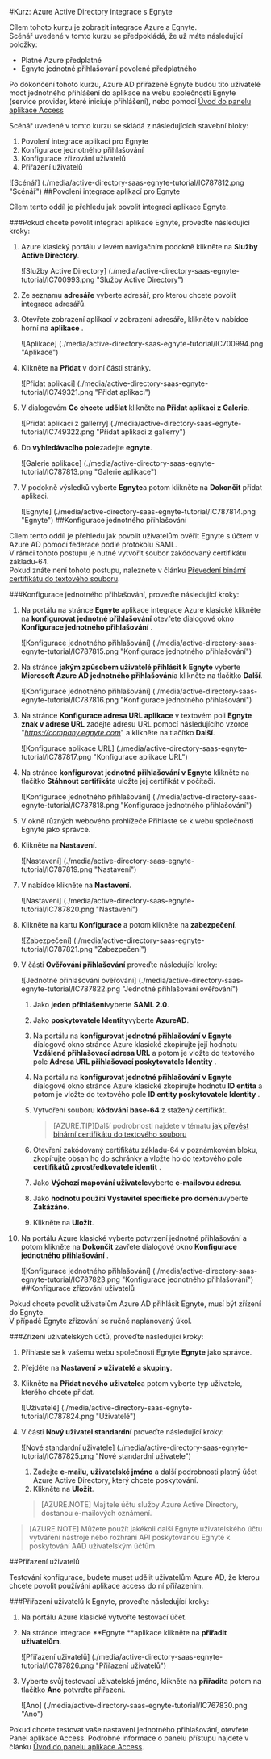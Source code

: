 <properties 
    pageTitle="Kurz: Azure Active Directory integrace s Egnyte | Microsoft Azure" 
    description="Naučte se používat Egnyte s Azure Active Directory povolit jednotné přihlašování, automatizované zřizování a další!" 
    services="active-directory" 
    authors="jeevansd"  
    documentationCenter="na" 
    manager="femila"/>
<tags 
    ms.service="active-directory" 
    ms.devlang="na" 
    ms.topic="article" 
    ms.tgt_pltfrm="na" 
    ms.workload="identity" 
    ms.date="09/29/2016" 
    ms.author="jeedes" />

#<a name="tutorial-azure-active-directory-integration-with-egnyte"></a>Kurz: Azure Active Directory integrace s Egnyte
  
Cílem tohoto kurzu je zobrazit integrace Azure a Egnyte.  
Scénář uvedené v tomto kurzu se předpokládá, že už máte následující položky:

-   Platné Azure předplatné
-   Egnyte jednotné přihlašování povolené předplatného
  
Po dokončení tohoto kurzu, Azure AD přiřazené Egnyte budou tito uživatelé moct jednotného přihlášení do aplikace na webu společnosti Egnyte (service provider, které iniciuje přihlášení), nebo pomocí [Úvod do panelu aplikace Access](active-directory-saas-access-panel-introduction.md)
  
Scénář uvedené v tomto kurzu se skládá z následujících stavební bloky:

1.  Povolení integrace aplikací pro Egnyte
2.  Konfigurace jednotného přihlašování
3.  Konfigurace zřizování uživatelů
4.  Přiřazení uživatelů

![Scénář] (./media/active-directory-saas-egnyte-tutorial/IC787812.png "Scénář")
##<a name="enabling-the-application-integration-for-egnyte"></a>Povolení integrace aplikací pro Egnyte
  
Cílem tento oddíl je přehledu jak povolit integraci aplikace Egnyte.

###<a name="to-enable-the-application-integration-for-egnyte-perform-the-following-steps"></a>Pokud chcete povolit integraci aplikace Egnyte, proveďte následující kroky:

1.  Azure klasický portálu v levém navigačním podokně klikněte na **Služby Active Directory**.

    ![Služby Active Directory] (./media/active-directory-saas-egnyte-tutorial/IC700993.png "Služby Active Directory")

2.  Ze seznamu **adresáře** vyberte adresář, pro kterou chcete povolit integrace adresářů.

3.  Otevřete zobrazení aplikací v zobrazení adresáře, klikněte v nabídce horní na **aplikace** .

    ![Aplikace] (./media/active-directory-saas-egnyte-tutorial/IC700994.png "Aplikace")

4.  Klikněte na **Přidat** v dolní části stránky.

    ![Přidat aplikaci] (./media/active-directory-saas-egnyte-tutorial/IC749321.png "Přidat aplikaci")

5.  V dialogovém **Co chcete udělat** klikněte na **Přidat aplikaci z Galerie**.

    ![Přidat aplikaci z gallerry] (./media/active-directory-saas-egnyte-tutorial/IC749322.png "Přidat aplikaci z gallerry")

6.  Do **vyhledávacího pole**zadejte **egnyte**.

    ![Galerie aplikace] (./media/active-directory-saas-egnyte-tutorial/IC787813.png "Galerie aplikace")

7.  V podokně výsledků vyberte **Egnyte**a potom klikněte na **Dokončit** přidat aplikaci.

    ![Egnyte] (./media/active-directory-saas-egnyte-tutorial/IC787814.png "Egnyte")
##<a name="configuring-single-sign-on"></a>Konfigurace jednotného přihlašování
  
Cílem tento oddíl je přehledu jak povolit uživatelům ověřit Egnyte s účtem v Azure AD pomocí federace podle protokolu SAML.  
V rámci tohoto postupu je nutné vytvořit soubor zakódovaný certifikátu základu-64.  
Pokud znáte není tohoto postupu, naleznete v článku [Převedení binární certifikátu do textového souboru](http://youtu.be/PlgrzUZ-Y1o).

###<a name="to-configure-single-sign-on-perform-the-following-steps"></a>Konfigurace jednotného přihlašování, proveďte následující kroky:

1.  Na portálu na stránce **Egnyte** aplikace integrace Azure klasické klikněte na **konfigurovat jednotné přihlašování** otevřete dialogové okno **Konfigurace jednotného přihlašování** .

    ![Konfigurace jednotného přihlašování] (./media/active-directory-saas-egnyte-tutorial/IC787815.png "Konfigurace jednotného přihlašování")

2.  Na stránce **jakým způsobem uživatelé přihlásit k Egnyte** vyberte **Microsoft Azure AD jednotného přihlašování**a klikněte na tlačítko **Další**.

    ![Konfigurace jednotného přihlašování] (./media/active-directory-saas-egnyte-tutorial/IC787816.png "Konfigurace jednotného přihlašování")

3.  Na stránce **Konfigurace adresa URL aplikace** v textovém poli **Egnyte znak v adrese URL** zadejte adresu URL pomocí následujícího vzorce "*https://company.egnyte.com*" a klikněte na tlačítko **Další**.

    ![Konfigurace aplikace URL] (./media/active-directory-saas-egnyte-tutorial/IC787817.png "Konfigurace aplikace URL")

4.  Na stránce **konfigurovat jednotné přihlašování v Egnyte** klikněte na tlačítko **Stáhnout certifikát**a uložte jej certifikát v počítači.

    ![Konfigurace jednotného přihlašování] (./media/active-directory-saas-egnyte-tutorial/IC787818.png "Konfigurace jednotného přihlašování")

5.  V okně různých webového prohlížeče Přihlaste se k webu společnosti Egnyte jako správce.

6.  Klikněte na **Nastavení**.

    ![Nastavení] (./media/active-directory-saas-egnyte-tutorial/IC787819.png "Nastavení")

7.  V nabídce klikněte na **Nastavení**.

    ![Nastavení] (./media/active-directory-saas-egnyte-tutorial/IC787820.png "Nastavení")

8.  Klikněte na kartu **Konfigurace** a potom klikněte na **zabezpečení**.

    ![Zabezpečení] (./media/active-directory-saas-egnyte-tutorial/IC787821.png "Zabezpečení")

9.  V části **Ověřování přihlašování** proveďte následující kroky:

    ![Jednotné přihlašování ověřování] (./media/active-directory-saas-egnyte-tutorial/IC787822.png "Jednotné přihlašování ověřování")

    1.  Jako **jeden přihlášení**vyberte **SAML 2.0**.
    2.  Jako **poskytovatele Identity**vyberte **AzureAD**.
    3.  Na portálu na **konfigurovat jednotné přihlašování v Egnyte** dialogové okno stránce Azure klasické zkopírujte její hodnotu **Vzdálené přihlašovací adresa URL** a potom je vložte do textového pole **Adresa URL přihlašovací poskytovatele Identity** .
    4.  Na portálu na **konfigurovat jednotné přihlašování v Egnyte** dialogové okno stránce Azure klasické zkopírujte hodnotu **ID entita** a potom je vložte do textového pole **ID entity poskytovatele Identity** .
    5.  Vytvoření souboru **kódování base-64** z stažený certifikát.  

        >[AZURE.TIP]Další podrobnosti najdete v tématu [jak převést binární certifikátu do textového souboru](http://youtu.be/PlgrzUZ-Y1o)

    6.  Otevření zakódovaný certifikátu základu-64 v poznámkovém bloku, zkopírujte obsah ho do schránky a vložte ho do textového pole **certifikátů zprostředkovatele identit** .
    7.  Jako **Výchozí mapování uživatele**vyberte **e-mailovou adresu**.
    8.  Jako **hodnotu použití Vystavitel specifické pro doménu**vyberte **Zakázáno**.
    9.  Klikněte na **Uložit**.

10. Na portálu Azure klasické vyberte potvrzení jednotné přihlašování a potom klikněte na **Dokončit** zavřete dialogové okno **Konfigurace jednotného přihlašování** .

    ![Konfigurace jednotného přihlašování] (./media/active-directory-saas-egnyte-tutorial/IC787823.png "Konfigurace jednotného přihlašování")
##<a name="configuring-user-provisioning"></a>Konfigurace zřizování uživatelů
  
Pokud chcete povolit uživatelům Azure AD přihlásit Egnyte, musí být zřízení do Egnyte.  
V případě Egnyte zřizování se ručně naplánovaný úkol.

###<a name="to-provision-a-user-accounts-perform-the-following-steps"></a>Zřízení uživatelských účtů, proveďte následující kroky:

1.  Přihlaste se k vašemu webu společnosti Egnyte **Egnyte** jako správce.

2.  Přejděte na **Nastavení \> uživatelé a skupiny**.

3.  Klikněte na **Přidat nového uživatele**a potom vyberte typ uživatele, kterého chcete přidat.

    ![Uživatelé] (./media/active-directory-saas-egnyte-tutorial/IC787824.png "Uživatelé")

4.  V části **Nový uživatel standardní** proveďte následující kroky:

    ![Nové standardní uživatele] (./media/active-directory-saas-egnyte-tutorial/IC787825.png "Nové standardní uživatele")

    1.  Zadejte **e-mailu**, **uživatelské jméno** a další podrobnosti platný účet Azure Active Directory, který chcete poskytování.
    2.  Klikněte na **Uložit**.

    >[AZURE.NOTE] Majitele účtu služby Azure Active Directory, dostanou e-mailových oznámení.

>[AZURE.NOTE] Můžete použít jakékoli další Egnyte uživatelského účtu vytváření nástroje nebo rozhraní API poskytovanou Egnyte k poskytování AAD uživatelským účtům.

##<a name="assigning-users"></a>Přiřazení uživatelů
  
Testování konfigurace, budete muset udělit uživatelům Azure AD, že kterou chcete povolit používání aplikace access do ní přiřazením.

###<a name="to-assign-users-to-egnyte-perform-the-following-steps"></a>Přiřazení uživatelů k Egnyte, proveďte následující kroky:

1.  Na portálu Azure klasické vytvořte testovací účet.

2.  Na stránce integrace **Egnyte **aplikace klikněte na **přiřadit uživatelům**.

    ![Přiřazení uživatelů] (./media/active-directory-saas-egnyte-tutorial/IC787826.png "Přiřazení uživatelů")

3.  Vyberte svůj testovací uživatelské jméno, klikněte na **přiřadit**a potom na tlačítko **Ano** potvrďte přiřazení.

    ![Ano] (./media/active-directory-saas-egnyte-tutorial/IC767830.png "Ano")
  
Pokud chcete testovat vaše nastavení jednotného přihlašování, otevřete Panel aplikace Access. Podrobné informace o panelu přístupu najdete v článku [Úvod do panelu aplikace Access](active-directory-saas-access-panel-introduction.md).